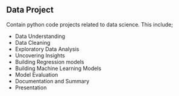 ## Data Project
Contain python code projects related to data science. This include;
- Data Understanding
- Data Cleaning
- Exploratory Data Analysis
- Uncovering Insights
- Building Regression models
- Building Machine Learning Models
- Model Evaluation
- Documentation and Summary
- Presentation
